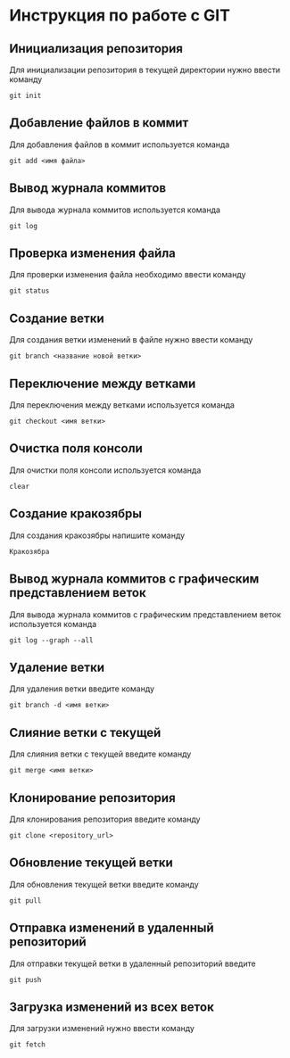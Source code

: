 # Инструкция по работе с GIT

## Инициализация репозитория

Для инициализации репозитория в текущей директории нужно ввести команду
```
git init
```

## Добавление файлов в коммит

Для добавления файлов в коммит используется команда
```
git add <имя файла>
```

## Вывод журнала коммитов

Для вывода журнала коммитов используется команда
```
git log
```

## Проверка изменения файла

Для проверки изменения файла необходимо ввести команду
```
git status
```

## Создание ветки

Для создания ветки изменений в файле нужно ввести команду
```
git branch <название новой ветки>
```

## Переключение между ветками

Для переключения  между ветками используется команда
```
git checkout <имя ветки>
```

## Очистка поля консоли

Для очистки поля консоли используется команда
```
clear
```

## Создание кракозябры

Для создания кракозябры напишите команду
```
Кракозябра
```
## Вывод журнала коммитов с графическим представлением веток

Для вывода журнала коммитов с графическим представлением веток используется команда
```
git log --graph --all
```

## Удаление ветки

Для удаления ветки введите команду
```
git branch -d <имя ветки>
```

## Слияние ветки с текущей

Для слияния ветки с текущей введите команду
```
git merge <имя ветки>
```

## Клонирование репозитория

Для клонирования репозитория введите команду
```
git clone <repository_url>
```

## Обновление текущей ветки

Для обновления текущей ветки введите команду
```
git pull
```

## Отправка изменений в удаленный репозиторий

Для отправки текущей ветки в удаленный репозиторий введите
```
git push
```

## Загрузка изменений из всех веток

Для загрузки изменений нужно ввести команду
```
git fetch
```